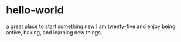 # hello-world
a great place to start something new
I am twenty-five and enjoy being active, baking, and learning new things.
